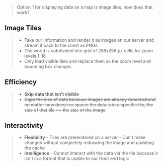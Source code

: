 > Option 1 for displaying data on a map is image tiles, how does that work?

## Image Tiles
  > * Take our information and render it as images on our server and stream it back to the client as PNGs
  > * The world is subdivided into grid of 256x256 px cells for zoom levels 1-18
  > * Only load visible tiles and replace them as the zoom level and bounding box changes

## Efficiency
  > * **Skip data that isn’t visible**
  > * ~~Caps the size of data because images are already rendered and no matter how dense or sparse the data is in a specific tile, the size of that tile == the size of the image~~

## Interactivity
  > * **Flexibility**
    - Tiles are prerendered on a server
    - Can’t make changes without completely redrawing the image and updating the cache
  > * **Intelligence** - Cannot interact with the data via the tile because it isn't in a format that is usable to our front end logic
